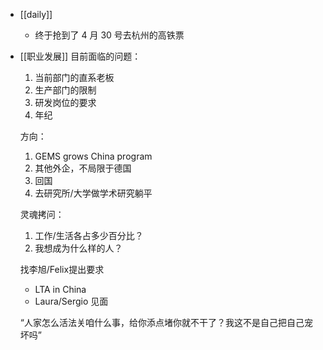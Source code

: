 - [[daily]]
	- 终于抢到了 4 月 30 号去杭州的高铁票
- [[职业发展]] 目前面临的问题：
  1. 当前部门的直系老板
  2. 生产部门的限制
  3. 研发岗位的要求
  4. 年纪
  
  方向：
  1. GEMS grows China program
  2. 其他外企，不局限于德国
  3. 回国
  4. 去研究所/大学做学术研究躺平
  
  灵魂拷问：
  1. 工作/生活各占多少百分比？
  2. 我想成为什么样的人？
  
  找李旭/Felix提出要求
  * LTA in China
  * Laura/Sergio 见面
  
  “人家怎么活法关咱什么事，给你添点堵你就不干了？我这不是自己把自己宠坏吗”